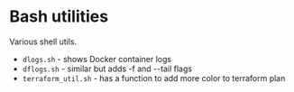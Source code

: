 # Bash utilities

Various shell utils.

- `dlogs.sh` - shows Docker container logs
- `dflogs.sh` - similar but adds -f and --tail flags
- `terraform_util.sh` - has a function to add more color to terraform plan
